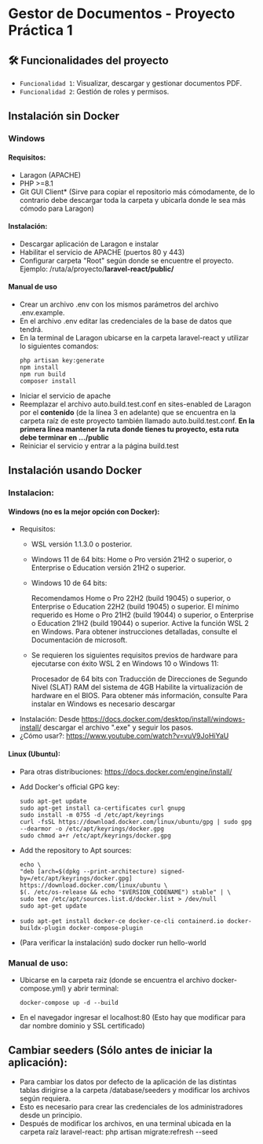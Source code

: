 # Gestor de Documentos - Proyecto Práctica 1

## 🛠️ Funcionalidades del proyecto
- `Funcionalidad 1`: Visualizar, descargar y gestionar documentos PDF.
- `Funcionalidad 2`: Gestión de roles y permisos.

## Instalación sin Docker
### Windows
#### Requisitos:
- Laragon (APACHE)
- PHP >=8.1
- Git GUI Client* (Sirve para copiar el repositorio más cómodamente, de lo contrario debe descargar toda la carpeta y ubicarla donde le sea más cómodo para Laragon)

#### Instalación:
- Descargar aplicación de Laragon e instalar
- Habilitar el servicio de APACHE (puertos 80 y 443)
- Configurar carpeta "Root" según donde se encuentre el proyecto. Ejemplo: /ruta/a/proyecto/**laravel-react/public/**

#### Manual de uso
- Crear un archivo .env con los mismos parámetros del archivo .env.example.
- En el archivo .env editar las credenciales de la base de datos que tendrá.
- En la terminal de Laragon ubicarse en la carpeta laravel-react y utilizar lo siguientes comandos:
    ```
    php artisan key:generate
    npm install
    npm run build
    composer install
    ```
- Iniciar el servicio de apache
- Reemplazar el archivo auto.build.test.conf en sites-enabled de Laragon por el **contenido** (de la línea 3 en adelante) que se encuentra en la carpeta raíz de este proyecto también llamado auto.build.test.conf. **En la primera línea mantener la ruta donde tienes tu proyecto, esta ruta debe terminar en .../public**
- Reiniciar el servicio y entrar a la página build.test

## Instalación usando Docker
### Instalacion:
#### Windows (no es la mejor opción con Docker):
- Requisitos:
    - WSL versión 1.1.3.0 o posterior.

    - Windows 11 de 64 bits: Home o Pro versión 21H2 o superior, o Enterprise o Education versión 21H2 o superior.

    - Windows 10 de 64 bits:

        Recomendamos Home o Pro 22H2 (build 19045) o superior, o Enterprise o Education 22H2 (build 19045) o superior.
        El mínimo requerido es Home o Pro 21H2 (build 19044) o superior, o Enterprise o Education 21H2 (build 19044) o superior.
        Active la función WSL 2 en Windows. Para obtener instrucciones detalladas, consulte el Documentación de microsoft.

    - Se requieren los siguientes requisitos previos de hardware para ejecutarse con éxito WSL 2 en Windows 10 o Windows 11:

        Procesador de 64 bits con Traducción de Direcciones de Segundo Nivel (SLAT)
        RAM del sistema de 4GB
        Habilite la virtualización de hardware en el BIOS. Para obtener más información, consulte
        Para instalar en Windows es necesario descargar
- Instalación:
    Desde https://docs.docker.com/desktop/install/windows-install/ descargar el archivo ".exe" y seguir los pasos.
- ¿Cómo usar?:
    https://www.youtube.com/watch?v=vuV9JoHiYaU
#### Linux (Ubuntu):
- Para otras distribuciones: https://docs.docker.com/engine/install/
- Add Docker's official GPG key:
    ```
    sudo apt-get update
    sudo apt-get install ca-certificates curl gnupg
    sudo install -m 0755 -d /etc/apt/keyrings
    curl -fsSL https://download.docker.com/linux/ubuntu/gpg | sudo gpg --dearmor -o /etc/apt/keyrings/docker.gpg
    sudo chmod a+r /etc/apt/keyrings/docker.gpg
    ```

- Add the repository to Apt sources:
    ```
    echo \
    "deb [arch=$(dpkg --print-architecture) signed-by=/etc/apt/keyrings/docker.gpg] https://download.docker.com/linux/ubuntu \
    $(. /etc/os-release && echo "$VERSION_CODENAME") stable" | \
    sudo tee /etc/apt/sources.list.d/docker.list > /dev/null
    sudo apt-get update
    ```
- ```sudo apt-get install docker-ce docker-ce-cli containerd.io docker-buildx-plugin docker-compose-plugin```
- (Para verificar la instalación) sudo docker run hello-world
### Manual de uso:
- Ubicarse en la carpeta raiz (donde se encuentra el archivo docker-compose.yml) y abrir terminal: 
    ```
    docker-compose up -d --build
    ```
- En el navegador ingresar el localhost:80 (Esto hay que modificar para dar nombre dominio y SSL certificado)



## Cambiar seeders (Sólo antes de iniciar la aplicación):
- Para cambiar los datos por defecto de la aplicación de las distintas tablas dirigirse a la carpeta /database/seeders y modificar los archivos según requiera.
- Esto es necesario para crear las credenciales de los administradores desde un principio.
- Después de modificar los archivos, en una terminal ubicada en la carpeta raíz laravel-react:
    php artisan migrate:refresh --seed